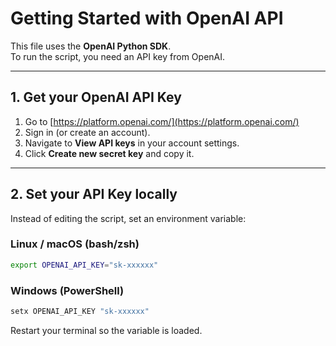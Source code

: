 # Getting Started with OpenAI API

This file uses the **OpenAI Python SDK**.  
To run the script, you need an API key from OpenAI.

---

## 1. Get your OpenAI API Key
1. Go to [https://platform.openai.com/](https://platform.openai.com/)  
2. Sign in (or create an account).  
3. Navigate to **View API keys** in your account settings.  
4. Click **Create new secret key** and copy it.

---

## 2. Set your API Key locally
Instead of editing the script, set an environment variable:

### Linux / macOS (bash/zsh)
```bash
export OPENAI_API_KEY="sk-xxxxxx"
```

### Windows (PowerShell)
```bash
setx OPENAI_API_KEY "sk-xxxxxx"
```

Restart your terminal so the variable is loaded.